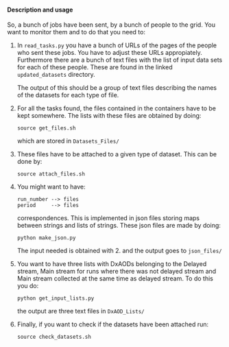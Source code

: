 #### Description and usage

So, a bunch of jobs have been sent, by a bunch of people to the grid.
You want to monitor them and to do that you need to:

1. In `read_tasks.py` you have a bunch of URLs of the pages of the people
   who sent these jobs. You have to adjust these URLs appropiately.
   Furthermore there are a bunch of text files with the list of input data
   sets for each of these people. These are found in the linked `updated_datasets`
   directory.

   The output of this should be a group of text files describing the names of the datasets
   for each type of file.

2. For all the tasks found, the files contained in the containers have to be kept somewhere.
   The lists with these files are obtained by doing:

   `source get_files.sh`

   which are stored in `Datasets_Files/`

3. These files have to be attached to a given type of dataset. This can be done by:
   
   `source attach_files.sh`

4. You might want to have: 

   `run_number --> files`    
   `period     --> files`

   correspondences. This is implemented in json files storing maps between strings and
   lists of strings. These json files are made by doing:

   `python make_json.py`

   The input needed is obtained with 2. and the output goes to `json_files/`

5. You want to have three lists with DxAODs belonging to the Delayed stream, Main stream
   for runs where there was not delayed stream and Main stream collected at the same time as
   delayed stream. To do this you do:

   `python get_input_lists.py`

   the output are three text files in `DxAOD_Lists/`

6. Finally, if you want to check if the datasets have been attached run:

   `source check_datasets.sh`


